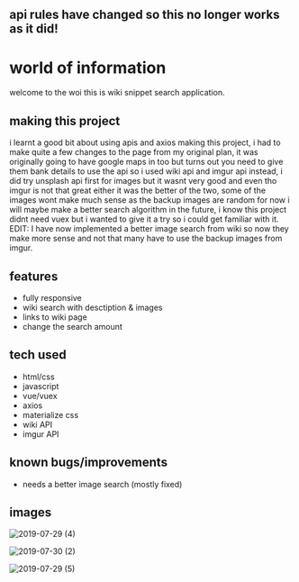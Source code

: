 ## api rules have changed so this no longer works as it did!

# world of information
welcome to the woi this is wiki snippet search application.

## making this project

i learnt a good bit about using apis and axios making this project, i had to make quite a few changes to the page from my original plan, it was originally going to have google maps in too but turns out you need to give them bank details to use the api so i used wiki api and imgur api instead, i did try unsplash api first for images but it wasnt very good and even tho imgur is not that great either it was the better of the two, some of the images wont make much sense as the backup images are random for now i will maybe make a better search algorithm in the future, i know this project didnt need vuex but i wanted to give it a try so i could get familiar with it.
EDIT: I have now implemented a better image search from wiki so now they make more sense and not that many have to use the backup images from imgur.

## features

 - fully responsive
 - wiki search with desctiption & images
 - links to wiki page
 - change the search amount


## tech used

 - html/css
 - javascript
 - vue/vuex
 - axios
 - materialize css
 - wiki API
 - imgur API
 
 
 ## known bugs/improvements
 
 - needs a better image search (mostly fixed)
 
 ## images 
 
![2019-07-29 (4)](https://user-images.githubusercontent.com/42116608/62015576-b6bb6c80-b1a4-11e9-94ab-43e359616300.png)

![2019-07-30 (2)](https://user-images.githubusercontent.com/42116608/62127244-83263280-b2c9-11e9-88fa-afa4bbcb7da6.png)

![2019-07-29 (5)](https://user-images.githubusercontent.com/42116608/62015577-b6bb6c80-b1a4-11e9-88f8-fc14ab7fa284.png)

 

